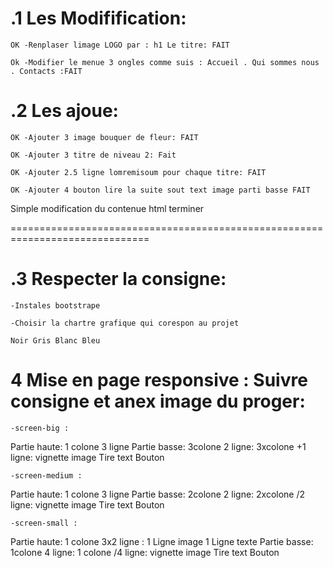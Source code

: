 # .1 Les Modifification:

    OK -Renplaser limage LOGO par : h1 Le titre: FAIT

    Ok -Modifier le menue 3 ongles comme suis : Accueil . Qui sommes nous . Contacts :FAIT

# .2 Les ajoue:

    OK -Ajouter 3 image bouquer de fleur: FAIT

    OK -Ajouter 3 titre de niveau 2: Fait

    OK -Ajouter 2.5 ligne lomremisoum pour chaque titre: FAIT

    OK -Ajouter 4 bouton lire la suite sout text image parti basse FAIT

Simple modification du contenue html terminer

==============================================================================

# .3 Respecter la consigne:

    -Instales bootstrape

    -Choisir la chartre grafique qui corespon au projet

    Noir Gris Blanc Bleu

# 4 Mise en page responsive : Suivre consigne et anex image du proger:

    -screen-big :

Partie haute:
1 colone 3 ligne
Partie basse:
3colone 2 ligne: 3xcolone +1 ligne: vignette image Tire text Bouton

    -screen-medium :

Partie haute:
1 colone 3 ligne
Partie basse:
2colone 2 ligne: 2xcolone /2 ligne: vignette image Tire text Bouton

    -screen-small :

Partie haute:
1 colone 3x2 ligne : 1 Ligne image 1 Ligne texte
Partie basse:
1colone 4 ligne: 1 colone /4 ligne: vignette image Tire text Bouton
